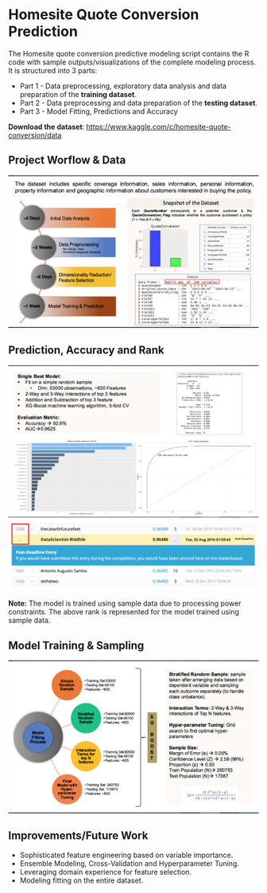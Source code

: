 # Homesite Quote Conversion Prediction

The Homesite quote conversion predictive modeling script contains the R code with sample outputs/visualizations of the complete modeling process. It is structured into 3 parts:
* Part 1 - Data preprocessing, exploratory data analysis and data preparation of the **training dataset**.
* Part 2 - Data preprocessing and data preparation of the **testing dataset**.
* Part 3 - Model Fitting, Predictions and Accuracy

**Download the dataset**: https://www.kaggle.com/c/homesite-quote-conversion/data


## Project Worflow & Data
![project workflow](./images/project_workflow.png)


## Prediction, Accuracy and Rank
![output](./images/output.png)
			![rank](./images/rank.png)


**Note:** The model is trained using sample data due to processing power constraints. The above rank is represented for the model trained using sample data. 

## Model Training & Sampling
![modeling](./images/model_fit.png)


## Improvements/Future Work

* Sophisticated feature engineering based on variable importance.
* Ensemble Modeling, Cross-Validation and Hyperparameter Tuning.
* Leveraging domain experience for feature selection.
* Modeling fitting on the entire dataset. 

